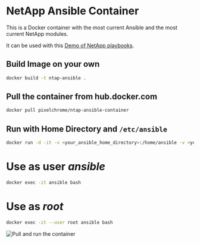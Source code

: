 # NetApp Ansible Container

This is a Docker container with the most current Ansible and the most current NetApp modules.

It can be used with this [Demo of NetApp playbooks](https://github.com/pixelchrome/technologie-forum-ansible).

## Build Image on your own
```sh
docker build -t ntap-ansible .
```

## Pull the container from hub.docker.com
```sh
docker pull pixelchrome/ntap-ansible-container
```

## Run with Home Directory and `/etc/ansible`
```sh
docker run -d -it -v <your_ansible_home_directory>:/home/ansible -v <your_ansible_etc_directory>:/etc/ansible --name=ansible pixelchrome/ntap-ansible-container
```

# Use as user *ansible*
```sh
docker exec -it ansible bash
```

# Use as *root*
```sh
docker exec -it --user root ansible bash
```

![Pull and run the container](https://github.com/pixelchrome/files/raw/master/images/ntap_ansible_demo/01_ansible_container.gif)